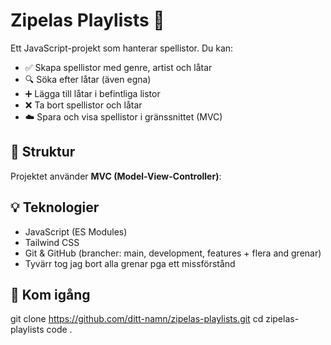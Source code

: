 # Zipelas Playlists 🎵

Ett JavaScript-projekt som hanterar spellistor. Du kan:

- ✅ Skapa spellistor med genre, artist och låtar
- 🔍 Söka efter låtar (även egna)
- ➕ Lägga till låtar i befintliga listor
- ❌ Ta bort spellistor och låtar
- ☁️ Spara och visa spellistor i gränssnittet (MVC)

## 📁 Struktur

Projektet använder **MVC (Model-View-Controller)**:


## 💡 Teknologier

- JavaScript (ES Modules)
- Tailwind CSS
- Git & GitHub (brancher: main, development, features + flera and grenar)
- Tyvärr tog jag bort alla grenar pga ett missförstånd

## 🚀 Kom igång

git clone https://github.com/ditt-namn/zipelas-playlists.git
cd zipelas-playlists
code .
